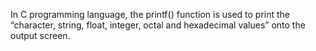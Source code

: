 In C programming language, the printf() function is used to print the “character, string, float, integer, octal and hexadecimal values” onto the output screen.

